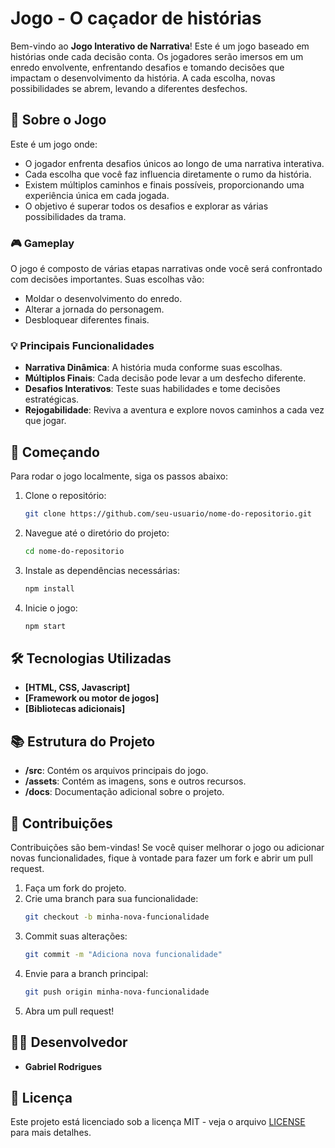
# Jogo - O caçador de histórias

Bem-vindo ao **Jogo Interativo de Narrativa**! Este é um jogo baseado em histórias onde cada decisão conta. Os jogadores serão imersos em um enredo envolvente, enfrentando desafios e tomando decisões que impactam o desenvolvimento da história. A cada escolha, novas possibilidades se abrem, levando a diferentes desfechos.

## 📝 Sobre o Jogo

Este é um jogo onde:

- O jogador enfrenta desafios únicos ao longo de uma narrativa interativa.
- Cada escolha que você faz influencia diretamente o rumo da história.
- Existem múltiplos caminhos e finais possíveis, proporcionando uma experiência única em cada jogada.
- O objetivo é superar todos os desafios e explorar as várias possibilidades da trama.

### 🎮 Gameplay

O jogo é composto de várias etapas narrativas onde você será confrontado com decisões importantes. Suas escolhas vão:

- Moldar o desenvolvimento do enredo.
- Alterar a jornada do personagem.
- Desbloquear diferentes finais.

### 💡 Principais Funcionalidades

- **Narrativa Dinâmica**: A história muda conforme suas escolhas.
- **Múltiplos Finais**: Cada decisão pode levar a um desfecho diferente.
- **Desafios Interativos**: Teste suas habilidades e tome decisões estratégicas.
- **Rejogabilidade**: Reviva a aventura e explore novos caminhos a cada vez que jogar.

## 🚀 Começando

Para rodar o jogo localmente, siga os passos abaixo:

1. Clone o repositório:
   ```bash
   git clone https://github.com/seu-usuario/nome-do-repositorio.git
   ```
2. Navegue até o diretório do projeto:
   ```bash
   cd nome-do-repositorio
   ```
3. Instale as dependências necessárias:
   ```bash
   npm install
   ```
4. Inicie o jogo:
   ```bash
   npm start
   ```

## 🛠️ Tecnologias Utilizadas

- **[HTML, CSS, Javascript]**
- **[Framework ou motor de jogos]**
- **[Bibliotecas adicionais]**

## 📚 Estrutura do Projeto

- **/src**: Contém os arquivos principais do jogo.
- **/assets**: Contém as imagens, sons e outros recursos.
- **/docs**: Documentação adicional sobre o projeto.

## 🤝 Contribuições

Contribuições são bem-vindas! Se você quiser melhorar o jogo ou adicionar novas funcionalidades, fique à vontade para fazer um fork e abrir um pull request.

1. Faça um fork do projeto.
2. Crie uma branch para sua funcionalidade:
   ```bash
   git checkout -b minha-nova-funcionalidade
   ```
3. Commit suas alterações:
   ```bash
   git commit -m "Adiciona nova funcionalidade"
   ```
4. Envie para a branch principal:
   ```bash
   git push origin minha-nova-funcionalidade
   ```
5. Abra um pull request!

## 🧑‍💻 Desenvolvedor

- **Gabriel Rodrigues**

## 📄 Licença

Este projeto está licenciado sob a licença MIT - veja o arquivo [LICENSE](LICENSE) para mais detalhes.

